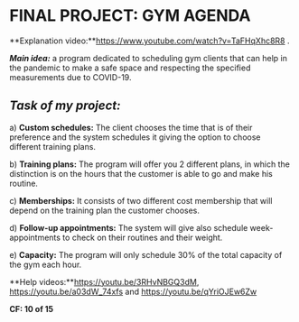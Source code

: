 FINAL PROJECT: GYM AGENDA
=========================
**Explanation video:**https://www.youtube.com/watch?v=TaFHqXhc8R8 .

***Main idea:*** a program dedicated to scheduling gym clients that can
help in the pandemic to make a safe space and respecting the specified
measurements due to COVID-19.

*Task of my project:*
---------------------

a)  **Custom schedules:** The client chooses the time that is of their
    preference and the system schedules it giving the option to choose
    different training plans.

b)  **Training plans:** The program will offer you 2 different plans, in
    which the distinction is on the hours that the customer is able to
    go and make his routine.

c)  **Memberships:** It consists of two different cost membership that
    will depend on the training plan the customer chooses.

d)  **Follow-up appointments:** The system will give also schedule
    week-appointments to check on their routines and their weight.

e)  **Capacity:** The program will only schedule 30% of the total
    capacity of the gym each hour.
    
    
**Help videos:**https://youtu.be/3RHvNBGQ3dM, https://youtu.be/a03dW_74xfs and https://youtu.be/qYriOJEw6Zw


**CF: 10 of 15** 

